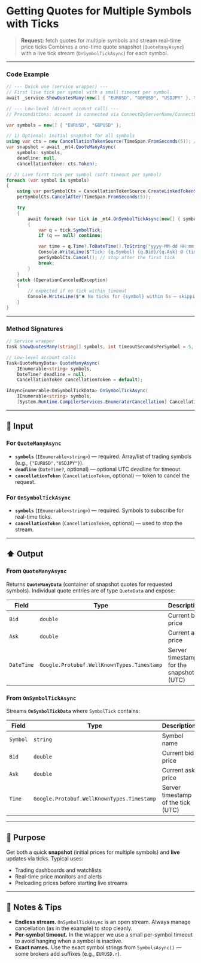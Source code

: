 # Getting Quotes for Multiple Symbols with Ticks

> **Request:** fetch quotes for multiple symbols and stream real-time price ticks
> Combines a one-time quote snapshot (`QuoteManyAsync`) with a live tick stream (`OnSymbolTickAsync`) for each symbol.

---

### Code Example

```csharp
// --- Quick use (service wrapper) ---
// First live tick per symbol with a small timeout per symbol.
await _service.ShowQuotesMany(new[] { "EURUSD", "GBPUSD", "USDJPY" }, timeoutSecondsPerSymbol: 5);

// --- Low-level (direct account call) ---
// Preconditions: account is connected via ConnectByServerName/ConnectByHostPort.

var symbols = new[] { "EURUSD", "GBPUSD" };

// 1) Optional: initial snapshot for all symbols
using var cts = new CancellationTokenSource(TimeSpan.FromSeconds(5)); // tighten/loosen as you need
var snapshot = await _mt4.QuoteManyAsync(
    symbols: symbols,
    deadline: null,
    cancellationToken: cts.Token);

// 2) Live first tick per symbol (soft timeout per symbol)
foreach (var symbol in symbols)
{
    using var perSymbolCts = CancellationTokenSource.CreateLinkedTokenSource(cts.Token);
    perSymbolCts.CancelAfter(TimeSpan.FromSeconds(5));

    try
    {
        await foreach (var tick in _mt4.OnSymbolTickAsync(new[] { symbol }, perSymbolCts.Token))
        {
            var q = tick.SymbolTick;
            if (q == null) continue;

            var time = q.Time?.ToDateTime().ToString("yyyy-MM-dd HH:mm:ss") ?? "n/a";
            Console.WriteLine($"Tick: {q.Symbol} {q.Bid}/{q.Ask} @ {time}");
            perSymbolCts.Cancel(); // stop after the first tick
            break;
        }
    }
    catch (OperationCanceledException)
    {
        // expected if no tick within timeout
        Console.WriteLine($"⏹️ No ticks for {symbol} within 5s — skipping.");
    }
}
```

---

### Method Signatures

```csharp
// Service wrapper
Task ShowQuotesMany(string[] symbols, int timeoutSecondsPerSymbol = 5, CancellationToken ct = default);
```

```csharp
// Low-level account calls
Task<QuoteManyData> QuoteManyAsync(
    IEnumerable<string> symbols,
    DateTime? deadline = null,
    CancellationToken cancellationToken = default);

IAsyncEnumerable<OnSymbolTickData> OnSymbolTickAsync(
    IEnumerable<string> symbols,
    [System.Runtime.CompilerServices.EnumeratorCancellation] CancellationToken cancellationToken = default);
```

---

## 🔽 Input

### For `QuoteManyAsync`

* **`symbols`** (`IEnumerable<string>`) — required. Array/list of trading symbols (e.g., `{"EURUSD","USDJPY"}`).
* **`deadline`** (`DateTime?`, optional) — optional UTC deadline for timeout.
* **`cancellationToken`** (`CancellationToken`, optional) — token to cancel the request.

### For `OnSymbolTickAsync`

* **`symbols`** (`IEnumerable<string>`) — required. Symbols to subscribe for real-time ticks.
* **`cancellationToken`** (`CancellationToken`, optional) — used to stop the stream.

---

## ⬆️ Output

### From `QuoteManyAsync`

Returns **`QuoteManyData`** (container of snapshot quotes for requested symbols). Individual quote entries are of type `QuoteData` and expose:

| Field      | Type                                       | Description                             |
| ---------- | ------------------------------------------ | --------------------------------------- |
| `Bid`      | `double`                                   | Current bid price                       |
| `Ask`      | `double`                                   | Current ask price                       |
| `DateTime` | `Google.Protobuf.WellKnownTypes.Timestamp` | Server timestamp for the snapshot (UTC) |

### From `OnSymbolTickAsync`

Streams **`OnSymbolTickData`** where `SymbolTick` contains:

| Field    | Type                                       | Description                        |
| -------- | ------------------------------------------ | ---------------------------------- |
| `Symbol` | `string`                                   | Symbol name                        |
| `Bid`    | `double`                                   | Current bid price                  |
| `Ask`    | `double`                                   | Current ask price                  |
| `Time`   | `Google.Protobuf.WellKnownTypes.Timestamp` | Server timestamp of the tick (UTC) |

---

## 🎯 Purpose

Get both a quick **snapshot** (initial prices for multiple symbols) and **live** updates via ticks. Typical uses:

* Trading dashboards and watchlists
* Real-time price monitors and alerts
* Preloading prices before starting live streams

---

## 🧩 Notes & Tips

* **Endless stream.** `OnSymbolTickAsync` is an open stream. Always manage cancellation (as in the example) to stop cleanly.
* **Per-symbol timeout.** In the wrapper we use a small per-symbol timeout to avoid hanging when a symbol is inactive.
* **Exact names.** Use the exact symbol strings from `SymbolsAsync()` — some brokers add suffixes (e.g., `EURUSD.r`).
